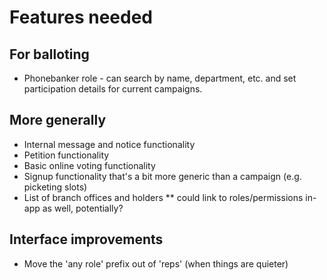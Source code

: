 # Features needed

## For balloting

* Phonebanker role - can search by name, department, etc. and set
  participation details for current campaigns.
  
## More generally

* Internal message and notice functionality
* Petition functionality
* Basic online voting functionality
* Signup functionality that's a bit more generic than a campaign (e.g. picketing slots)
* List of branch offices and holders
** could link to roles/permissions in-app as well, potentially?

## Interface improvements

* Move the 'any role' prefix out of 'reps' (when things are quieter)
